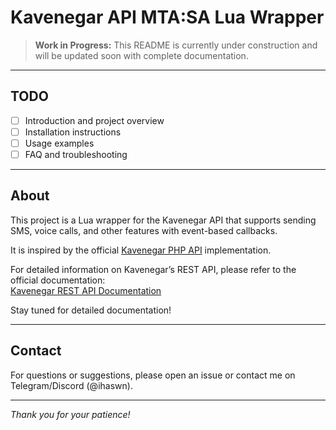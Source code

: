 # Kavenegar API MTA:SA Lua Wrapper

> **Work in Progress:** This README is currently under construction and will be updated soon with complete documentation.

---

## TODO

- [ ] Introduction and project overview  
- [ ] Installation instructions  
- [ ] Usage examples  
- [ ] FAQ and troubleshooting  

---

## About

This project is a Lua wrapper for the Kavenegar API that supports sending SMS, voice calls, and other features with event-based callbacks.

It is inspired by the official [Kavenegar PHP API](https://github.com/kavenegar/kavenegar-php/tree/master) implementation.

For detailed information on Kavenegar’s REST API, please refer to the official documentation:  
[Kavenegar REST API Documentation](https://kavenegar.com/rest.html)

Stay tuned for detailed documentation!

---

## Contact

For questions or suggestions, please open an issue or contact me on Telegram/Discord (@ihaswn).

---

*Thank you for your patience!*